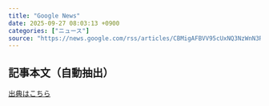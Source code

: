 ```yaml
---
title: "Google News"
date: 2025-09-27 08:03:13 +0900
categories: ["ニュース"]
source: "https://news.google.com/rss/articles/CBMigAFBVV95cUxNQ3NzWnN3RnptRFNPcXZZdFk2bFNONEszT0ZQUHFGZWdPNktnRkdxTFhGOWl6am9oWDJibGhxZjJMZi01bDJIOUY5dGEwWVpFV1U0TGhWVjZfaW05elRPcEI3TnUwSGVHZFp3QUFBYkY4LVJxcjlXTFByZ292YkhUYQ?oc=5"
---
```


## 記事本文（自動抽出）
<body class="y0K44d EA71Tc" id="readabilityBody"></body>

[出典はこちら](https://news.google.com/rss/articles/CBMigAFBVV95cUxNQ3NzWnN3RnptRFNPcXZZdFk2bFNONEszT0ZQUHFGZWdPNktnRkdxTFhGOWl6am9oWDJibGhxZjJMZi01bDJIOUY5dGEwWVpFV1U0TGhWVjZfaW05elRPcEI3TnUwSGVHZFp3QUFBYkY4LVJxcjlXTFByZ292YkhUYQ?oc=5)

